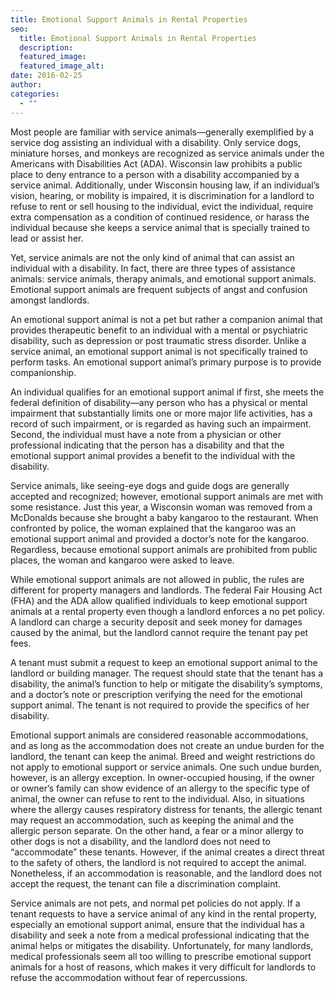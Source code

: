 ```yaml
---
title: Emotional Support Animals in Rental Properties
seo:
  title: Emotional Support Animals in Rental Properties
  description:
  featured_image:
  featured_image_alt:
date: 2016-02-25
author:
categories:
  - ""
---
```


Most people are familiar with service animals—generally exemplified by a service dog assisting an individual with a disability. Only service dogs, miniature horses, and monkeys are recognized as service animals under the Americans with Disabilities Act (ADA). Wisconsin law prohibits a public place to deny entrance to a person with a disability accompanied by a service animal. Additionally, under Wisconsin housing law, if an individual’s vision, hearing, or mobility is impaired, it is discrimination for a landlord to refuse to rent or sell housing to the individual, evict the individual, require extra compensation as a condition of continued residence, or harass the individual because she keeps a service animal that is specially trained to lead or assist her.

Yet, service animals are not the only kind of animal that can assist an individual with a disability. In fact, there are three types of assistance animals: service animals, therapy animals, and emotional support animals. Emotional support animals are frequent subjects of angst and confusion amongst landlords.

An emotional support animal is not a pet but rather a companion animal that provides therapeutic benefit to an individual with a mental or psychiatric disability, such as depression or post traumatic stress disorder. Unlike a service animal, an emotional support animal is not specifically trained to perform tasks. An emotional support animal’s primary purpose is to provide companionship.

An individual qualifies for an emotional support animal if first, she meets the federal definition of disability—any person who has a physical or mental impairment that substantially limits one or more major life activities, has a record of such impairment, or is regarded as having such an impairment. Second, the individual must have a note from a physician or other professional indicating that the person has a disability and that the emotional support animal provides a benefit to the individual with the disability.

Service animals, like seeing-eye dogs and guide dogs are generally accepted and recognized; however, emotional support animals are met with some resistance. Just this year, a Wisconsin woman was removed from a McDonalds because she brought a baby kangaroo to the restaurant. When confronted by police, the woman explained that the kangaroo was an emotional support animal and provided a doctor’s note for the kangaroo. Regardless, because emotional support animals are prohibited from public places, the woman and kangaroo were asked to leave.

While emotional support animals are not allowed in public, the rules are different for property managers and landlords. The federal Fair Housing Act (FHA) and the ADA allow qualified individuals to keep emotional support animals at a rental property even though a landlord enforces a no pet policy. A landlord can charge a security deposit and seek money for damages caused by the animal, but the landlord cannot require the tenant pay pet fees.

A tenant must submit a request to keep an emotional support animal to the landlord or building manager. The request should state that the tenant has a disability, the animal’s function to help or mitigate the disability’s symptoms, and a doctor’s note or prescription verifying the need for the emotional support animal. The tenant is not required to provide the specifics of her disability.

Emotional support animals are considered reasonable accommodations, and as long as the accommodation does not create an undue burden for the landlord, the tenant can keep the animal. Breed and weight restrictions do not apply to emotional support or service animals. One such undue burden, however, is an allergy exception. In owner-occupied housing, if the owner or owner’s family can show evidence of an allergy to the specific type of animal, the owner can refuse to rent to the individual. Also, in situations where the allergy causes respiratory distress for tenants, the allergic tenant may request an accommodation, such as keeping the animal and the allergic person separate. On the other hand, a fear or a minor allergy to other dogs is not a disability, and the landlord does not need to “accommodate” these tenants. However, if the animal creates a direct threat to the safety of others, the landlord is not required to accept the animal. Nonetheless, if an accommodation is reasonable, and the landlord does not accept the request, the tenant can file a discrimination complaint.

Service animals are not pets, and normal pet policies do not apply. If a tenant requests to have a service animal of any kind in the rental property, especially an emotional support animal, ensure that the individual has a disability and seek a note from a medical professional indicating that the animal helps or mitigates the disability. Unfortunately, for many landlords, medical professionals seem all too willing to prescribe emotional support animals for a host of reasons, which makes it very difficult for landlords to refuse the accommodation without fear of repercussions.
